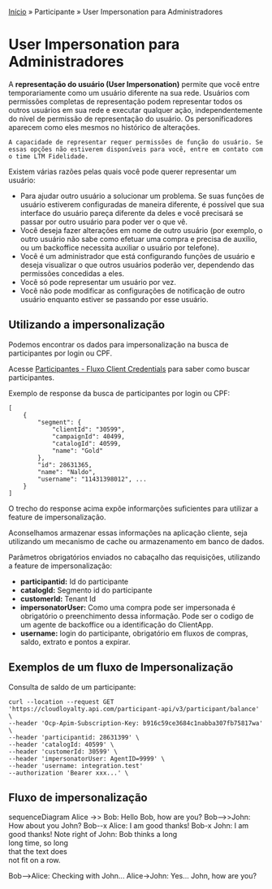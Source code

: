 [Início](/readme.md) &raquo; Participante &raquo; User Impersonation para Administradores

# User Impersonation para Administradores

A **representação do usuário (User Impersonation)** permite que você entre temporariamente como um usuário diferente na sua rede. Usuários com permissões completas de representação podem representar todos os outros usuários em sua rede e executar qualquer ação, independentemente do nível de permissão de representação do usuário. Os personificadores aparecem como eles mesmos no histórico de alterações.

    A capacidade de representar requer permissões de função do usuário. Se essas opções não estiverem disponíveis para você, entre em contato com o time LTM Fidelidade.

Existem várias razões pelas quais você pode querer representar um usuário:

- Para ajudar outro usuário a solucionar um problema. Se suas funções de usuário estiverem configuradas de maneira diferente, é possível que sua interface do usuário pareça diferente da deles e você precisará se passar por outro usuário para poder ver o que vê.
- Você deseja fazer alterações em nome de outro usuário (por exemplo, o outro usuário não sabe como efetuar uma compra e precisa de auxilio, ou um backoffice necessita auxiliar o usuário por telefone).
- Você é um administrador que está configurando funções de usuário e deseja visualizar o que outros usuários poderão ver, dependendo das permissões concedidas a eles.
- Você só pode representar um usuário por vez.
- Você não pode modificar as configurações de notificação de outro usuário enquanto estiver se passando por esse usuário.

## Utilizando a impersonalização

Podemos encontrar os dados para impersonalização na busca de participantes por login ou CPF.

Acesse [Participantes - Fluxo Client Credentials](/participant/client_credentials.md) para saber como buscar participantes.

Exemplo de response da busca de participantes por login ou CPF:

    [
        {
            "segment": {
                "clientId": "30599",
                "campaignId": 40499,
                "catalogId": 40599,
                "name": "Gold"
            },
            "id": 28631365,
            "name": "Naldo",
            "username": "11431398012", ...
        }
    ]

O trecho do response acima expõe informarções suficientes para utilizar a feature de impersonalização.

Aconselhamos armazenar essas informações na aplicação cliente, seja utilizando um mecanismo de cache ou armazenamento em banco de dados.

Parâmetros obrigatórios enviados no cabaçalho das requisições, utilizando a feature de impersonalização:

- **participantid:** Id do participante
- **catalogId:** Segmento id do participante
- **customerId:** Tenant Id
- **impersonatorUser:** Como uma compra pode ser impersonada é obrigatório o preenchimento dessa informação. Pode ser o codigo de um agente de backoffice ou a identificação do ClientApp.
- **username:** login do participante, obrigatório em fluxos de compras, saldo, extrato e pontos a expirar.

## Exemplos de um fluxo de Impersonalização

Consulta de saldo de um participante:

    curl --location --request GET 'https://cloudloyalty.api.com/participant-api/v3/participant/balance' \
    --header 'Ocp-Apim-Subscription-Key: b916c59ce3684c1nabba307fb75817wa' \
    --header 'participantid: 28631399' \
    --header 'catalogId: 40599' \
    --header 'customerId: 30599' \
    --header 'impersonatorUser: AgentID=9999' \
    --header 'username: integration.test'
    --authorization 'Bearer xxx...' \

## Fluxo de impersonalização

sequenceDiagram
Alice ->> Bob: Hello Bob, how are you?
Bob-->>John: How about you John?
Bob--x Alice: I am good thanks!
Bob-x John: I am good thanks!
Note right of John: Bob thinks a long<br/>long time, so long<br/>that the text does<br/>not fit on a row.

Bob-->Alice: Checking with John...
Alice->John: Yes... John, how are you?
